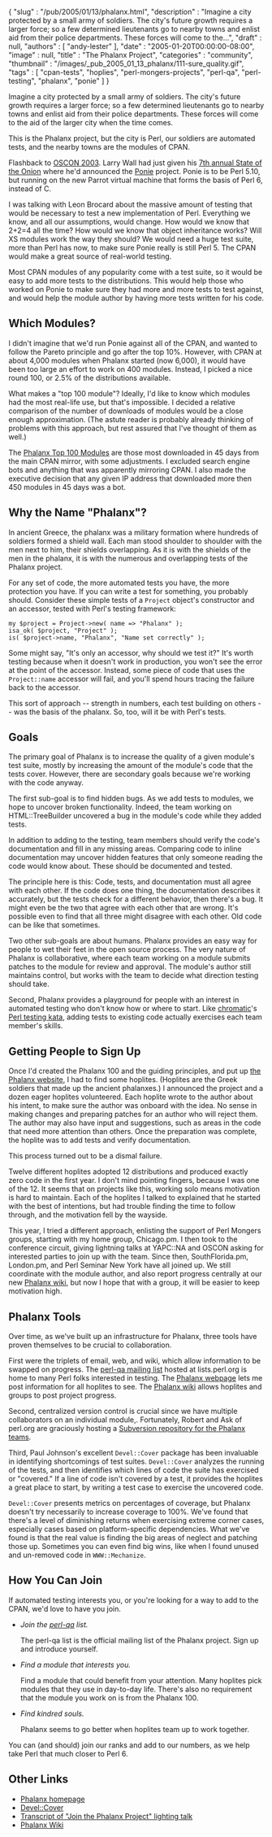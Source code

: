 {
   "slug" : "/pub/2005/01/13/phalanx.html",
   "description" : "Imagine a city protected by a small army of soldiers. The city's future growth requires a larger force; so a few determined lieutenants go to nearby towns and enlist aid from their police departments. These forces will come to the...",
   "draft" : null,
   "authors" : [
      "andy-lester"
   ],
   "date" : "2005-01-20T00:00:00-08:00",
   "image" : null,
   "title" : "The Phalanx Project",
   "categories" : "community",
   "thumbnail" : "/images/_pub_2005_01_13_phalanx/111-sure_quality.gif",
   "tags" : [
      "cpan-tests",
      "hoplies",
      "perl-mongers-projects",
      "perl-qa",
      "perl-testing",
      "phalanx",
      "ponie"
   ]
}



Imagine a city protected by a small army of soldiers. The city's future growth requires a larger force; so a few determined lieutenants go to nearby towns and enlist aid from their police departments. These forces will come to the aid of the larger city when the time comes.

This is the Phalanx project, but the city is Perl, our soldiers are automated tests, and the nearby towns are the modules of CPAN.

Flashback to [OSCON 2003](http://conferences.oreillynet.com/os2003/). Larry Wall had just given his [7th annual State of the Onion](/pub/2003/07/16/soto2003.html) where he'd announced the [Ponie](http://www.poniecode.org/) project. Ponie is to be Perl 5.10, but running on the new Parrot virtual machine that forms the basis of Perl 6, instead of C.

I was talking with Leon Brocard about the massive amount of testing that would be necessary to test a new implementation of Perl. Everything we know, and all our assumptions, would change. How would we know that 2+2=4 all the time? How would we know that object inheritance works? Will XS modules work the way they should? We would need a huge test suite, more than Perl has now, to make sure Ponie really is still Perl 5. The CPAN would make a great source of real-world testing.

Most CPAN modules of any popularity come with a test suite, so it would be easy to add more tests to the distributions. This would help those who worked on Ponie to make sure they had more and more tests to test against, and would help the module author by having more tests written for his code.

Which Modules?
--------------

I didn't imagine that we'd run Ponie against all of the CPAN, and wanted to follow the Pareto principle and go after the top 10%. However, with CPAN at about 4,000 modules when Phalanx started (now 6,000), it would have been too large an effort to work on 400 modules. Instead, I picked a nice round 100, or 2.5% of the distributions available.

What makes a "top 100 module"? Ideally, I'd like to know which modules had the most real-life use, but that's impossible. I decided a relative comparison of the number of downloads of modules would be a close enough approximation. (The astute reader is probably already thinking of problems with this approach, but rest assured that I've thought of them as well.)

The [Phalanx Top 100 Modules](http://qa.perl.org/phalanx/100/) are those most downloaded in 45 days from the main CPAN mirror, with some adjustments. I excluded search engine bots and anything that was apparently mirroring CPAN. I also made the executive decision that any given IP address that downloaded more then 450 modules in 45 days was a bot.

Why the Name "Phalanx"?
-----------------------

In ancient Greece, the phalanx was a military formation where hundreds of soldiers formed a shield wall. Each man stood shoulder to shoulder with the men next to him, their shields overlapping. As it is with the shields of the men in the phalanx, it is with the numerous and overlapping tests of the Phalanx project.

For any set of code, the more automated tests you have, the more protection you have. If you can write a test for something, you probably should. Consider these simple tests of a `Project` object's constructor and an accessor, tested with Perl's testing framework:

    my $project = Project->new( name => "Phalanx" );
    isa_ok( $project, "Project" );
    is( $project->name, "Phalanx", "Name set correctly" );

Some might say, "It's only an accessor, why should we test it?" It's worth testing because when it doesn't work in production, you won't see the error at the point of the accessor. Instead, some piece of code that uses the `Project::name` accessor will fail, and you'll spend hours tracing the failure back to the accessor.

This sort of approach -- strength in numbers, each test building on others -- was the basis of the phalanx. So, too, will it be with Perl's tests.

Goals
-----

The primary goal of Phalanx is to increase the quality of a given module's test suite, mostly by increasing the amount of the module's code that the tests cover. However, there are secondary goals because we're working with the code anyway.

The first sub-goal is to find hidden bugs. As we add tests to modules, we hope to uncover broken functionality. Indeed, the team working on HTML::TreeBuilder uncovered a bug in the module's code while they added tests.

In addition to adding to the testing, team members should verify the code's documentation and fill in any missing areas. Comparing code to inline documentation may uncover hidden features that only someone reading the code would know about. These should be documented and tested.

The principle here is this: Code, tests, and documentation must all agree with each other. If the code does one thing, the documentation describes it accurately, but the tests check for a different behavior, then there's a bug. It might even be the two that agree with each other that are wrong. It's possible even to find that all three might disagree with each other. Old code can be like that sometimes.

Two other sub-goals are about humans. Phalanx provides an easy way for people to wet their feet in the open source process. The very nature of Phalanx is collaborative, where each team working on a module submits patches to the module for review and approval. The module's author still maintains control, but works with the team to decide what direction testing should take.

Second, Phalanx provides a playground for people with an interest in automated testing who don't know how or where to start. Like [chromatic](http://wgz.org/chromatic/)'s [Perl testing kata](http://www.google.com/search?q=perl+test+kata+site%3Aperl.com), adding tests to existing code actually exercises each team member's skills.

Getting People to Sign Up
-------------------------

Once I'd created the Phalanx 100 and the guiding principles, and put up [the Phalanx website](http://qa.perl.org/phalanx/), I had to find some hoplites. (Hoplites are the Greek soldiers that made up the ancient phalanxes.) I announced the project and a dozen eager hoplites volunteered. Each hoplite wrote to the author about his intent, to make sure the author was onboard with the idea. No sense in making changes and preparing patches for an author who will reject them. The author may also have input and suggestions, such as areas in the code that need more attention than others. Once the preparation was complete, the hoplite was to add tests and verify documentation.

This process turned out to be a dismal failure.

Twelve different hoplites adopted 12 distributions and produced exactly zero code in the first year. I don't mind pointing fingers, because I was one of the 12. It seems that on projects like this, working solo means motivation is hard to maintain. Each of the hoplites I talked to explained that he started with the best of intentions, but had trouble finding the time to follow through, and the motivation fell by the wayside.

This year, I tried a different approach, enlisting the support of Perl Mongers groups, starting with my home group, Chicago.pm. I then took to the conference circuit, giving lightning talks at YAPC::NA and OSCON asking for interested parties to join up with the team. Since then, SouthFlorida.pm, London.pm, and Perl Seminar New York have all joined up. We still coordinate with the module author, and also report progress centrally at our new [Phalanx wiki](http://phalanx.kwiki.org/), but now I hope that with a group, it will be easier to keep motivation high.

Phalanx Tools
-------------

Over time, as we've built up an infrastructure for Phalanx, three tools have proven themselves to be crucial to collaboration.

First were the triplets of email, web, and wiki, which allow information to be swapped on progress. The [perl-qa mailing list](http://lists.perl.org/showlist.cgi?name=perl-qa) hosted at lists.perl.org is home to many Perl folks interested in testing. The [Phalanx webpage](http://qa.perl.org/phalanx/) lets me post information for all hoplites to see. The [Phalanx wiki](http://phalanx.kwiki.org/) allows hoplites and groups to post project progress.

Second, centralized version control is crucial since we have multiple collaborators on an individual module,. Fortunately, Robert and Ask of perl.org are graciously hosting a [Subversion repository for the Phalanx teams](http://svn.perl.org/phalanx/).

Third, Paul Johnson's excellent `Devel::Cover` package has been invaluable in identifying shortcomings of test suites. `Devel::Cover` analyzes the running of the tests, and then identifies which lines of code the suite has exercised or "covered." If a line of code isn't covered by a test, it provides the hoplites a great place to start, by writing a test case to exercise the uncovered code.

`Devel::Cover` presents metrics on percentages of coverage, but Phalanx doesn't try necessarily to increase coverage to 100%. We've found that there's a level of diminishing returns when exercising extreme corner cases, especially cases based on platform-specific dependencies. What we've found is that the real value is finding the big areas of neglect and patching those up. Sometimes you can even find big wins, like when I found unused and un-removed code in `WWW::Mechanize`.

How You Can Join
----------------

If automated testing interests you, or you're looking for a way to add to the CPAN, we'd love to have you join.

-   *Join the [perl-qa](http://lists.perl.org/showlist.cgi?name=perl-qa) list.*

    The perl-qa list is the official mailing list of the Phalanx project. Sign up and introduce yourself.

-   *Find a module that interests you.*

    Find a module that could benefit from your attention. Many hoplites pick modules that they use in day-to-day life. There's also no requirement that the module you work on is from the Phalanx 100.

-   *Find kindred souls.*

    Phalanx seems to go better when hoplites team up to work together.

You can (and should) join our ranks and add to our numbers, as we help take Perl that much closer to Perl 6.

Other Links
-----------

-   [Phalanx homepage](http://qa.perl.org/phalanx/)
-   [Devel::Cover](http://search.cpan.org/dist/Devel-Cover/)
-   [Transcript of "Join the Phalanx Project" lighting talk](http://www.petdance.com/perl/join-phalanx-lt.pdf)
-   [Phalanx Wiki](http://phalanx.kwiki.org/)

